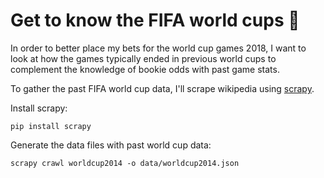 # Get to know the FIFA world cups :tada:

In order to better place my bets for the world cup games 2018, I want to look at how the games typically ended in previous world cups to complement the knowledge of bookie odds with past game stats.

To gather the past FIFA world cup data, I'll scrape wikipedia using [scrapy](https://scrapy.org).

Install scrapy:

```
pip install scrapy
```

Generate the data files with past world cup data:

```
scrapy crawl worldcup2014 -o data/worldcup2014.json
```
